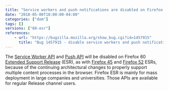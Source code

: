 ```yaml
---
title: "Service workers and push notifications are disabled on Firefox 60 ESR"
date: "2018-05-06T18:00:00-04:00"
categories: ["dom"]
tags: []
versions: ["60-esr"]
references:
    - url: "https://bugzilla.mozilla.org/show_bug.cgi?id=1457915"
      title: "Bug 1457915 - disable service workers and push notification on 60 ESR"
---
```

The [Service Worker API](https://developer.mozilla.org/docs/Web/API/Service_Worker_API) and [Push API](https://developer.mozilla.org/docs/Web/API/Push_API) will be disabled on Firefox 60 [Extended Support Release](https://www.mozilla.org/firefox/organizations/) (ESR), as with [Firefox 45](https://www.fxsitecompat.dev/en-CA/docs/2016/service-workers-have-been-disabled-in-firefox-45-esr/) and [Firefox 52](https://www.fxsitecompat.dev/en-CA/docs/2017/service-workers-and-push-notifications-are-disabled-on-firefox-52-esr/) ESRs, because of the continuing architectural changes to properly support multiple content processes in the browser. Firefox ESR is mainly for mass deployment in large companies and universities. Those APIs are available for regular Release channel users.
